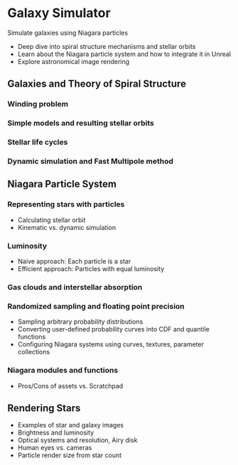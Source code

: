 # Galaxy Simulator

Simulate galaxies using Niagara particles
- Deep dive into spiral structure mechanisms and stellar orbits
- Learn about the Niagara particle system and how to integrate it in Unreal
- Explore astronomical image rendering

## Galaxies and Theory of Spiral Structure

### Winding problem
### Simple models and resulting stellar orbits
### Stellar life cycles
### Dynamic simulation and Fast Multipole method

## Niagara Particle System

### Representing stars with particles
- Calculating stellar orbit
- Kinematic vs. dynamic simulation
### Luminosity
- Naive approach: Each particle is a star
- Efficient approach: Particles with equal luminosity
### Gas clouds and interstellar absorption
### Randomized sampling and floating point precision
- Sampling arbitrary probability distributions
- Converting user-defined probability curves into CDF and quantile functions
- Configuring Niagara systems using curves, textures, parameter collections
### Niagara modules and functions
- Pros/Cons of assets vs. Scratchpad

## Rendering Stars
- Examples of star and galaxy images
- Brightness and luminosity
- Optical systems and resolution, Airy disk
- Human eyes vs. cameras
- Particle render size from star count
